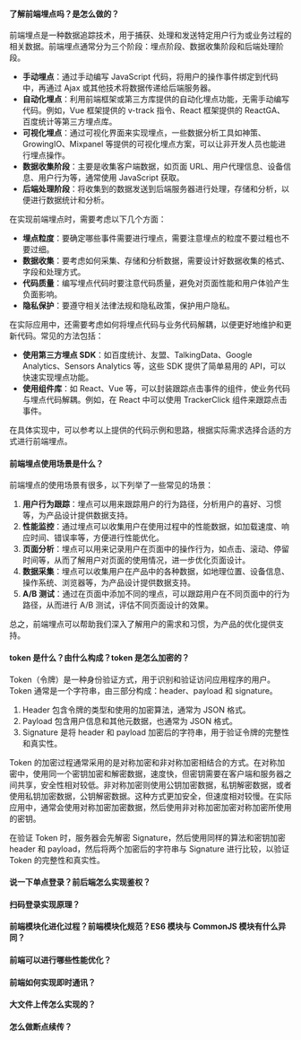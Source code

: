 <!--
 * @Author: Shu Binqi
 * @Date: 2023-03-02 22:24:34
 * @LastEditors: Shu Binqi
 * @LastEditTime: 2023-03-03 21:52:23
 * @Description: 场景化面试题（16题）
 * @Version: 1.0.0
 * @FilePath: \interviewQuestions\软件工程\场景化面试题.md
-->

#### 了解前端埋点吗？是怎么做的？

前端埋点是一种数据追踪技术，用于捕获、处理和发送特定用户行为或业务过程的相关数据。前端埋点通常分为三个阶段：埋点阶段、数据收集阶段和后端处理阶段。

- **手动埋点**：通过手动编写 JavaScript 代码，将用户的操作事件绑定到代码中，再通过 Ajax 或其他技术将数据传递给后端服务器。
- **自动化埋点**：利用前端框架或第三方库提供的自动化埋点功能，无需手动编写代码。例如，Vue 框架提供的 v-track 指令、React 框架提供的 ReactGA、百度统计等第三方埋点库。
- **可视化埋点**：通过可视化界面来实现埋点，一些数据分析工具如神策、GrowingIO、Mixpanel 等提供的可视化埋点方案，可以让非开发人员也能进行埋点操作。
- **数据收集阶段**：主要是收集客户端数据，如页面 URL、用户代理信息、设备信息、用户行为等，通常使用 JavaScript 获取。
- **后端处理阶段**：将收集到的数据发送到后端服务器进行处理，存储和分析，以便进行数据统计和分析。

在实现前端埋点时，需要考虑以下几个方面：

- **埋点粒度**：要确定哪些事件需要进行埋点，需要注意埋点的粒度不要过粗也不要过细。
- **数据收集**：要考虑如何采集、存储和分析数据，需要设计好数据收集的格式、字段和处理方式。
- **代码质量**：编写埋点代码时要注意代码质量，避免对页面性能和用户体验产生负面影响。
- **隐私保护**：要遵守相关法律法规和隐私政策，保护用户隐私。

在实际应用中，还需要考虑如何将埋点代码与业务代码解耦，以便更好地维护和更新代码。常见的方法包括：

- **使用第三方埋点 SDK**：如百度统计、友盟、TalkingData、Google Analytics、Sensors Analytics 等，这些 SDK 提供了简单易用的 API，可以快速实现埋点功能。
- **使用组件库**：如 React、Vue 等，可以封装跟踪点击事件的组件，使业务代码与埋点代码解耦。例如，在 React 中可以使用 TrackerClick 组件来跟踪点击事件。

在具体实现中，可以参考以上提供的代码示例和思路，根据实际需求选择合适的方式进行前端埋点。

#### 前端埋点使用场景是什么？

前端埋点的使用场景有很多，以下列举了一些常见的场景：

1. **用户行为跟踪**：埋点可以用来跟踪用户的行为路径，分析用户的喜好、习惯等，为产品设计提供数据支持。
1. **性能监控**：通过埋点可以收集用户在使用过程中的性能数据，如加载速度、响应时间、错误率等，方便进行性能优化。
1. **页面分析**：埋点可以用来记录用户在页面中的操作行为，如点击、滚动、停留时间等，从而了解用户对页面的使用情况，进一步优化页面设计。
1. **数据采集**：埋点可以收集用户在产品中的各种数据，如地理位置、设备信息、操作系统、浏览器等，为产品设计提供数据支持。
1. **A/B 测试**：通过在页面中添加不同的埋点，可以跟踪用户在不同页面中的行为路径，从而进行 A/B 测试，评估不同页面设计的效果。

总之，前端埋点可以帮助我们深入了解用户的需求和习惯，为产品的优化提供支持。

#### token 是什么？由什么构成？token 是怎么加密的？

Token（令牌）是一种身份验证方式，用于识别和验证访问应用程序的用户。Token 通常是一个字符串，由三部分构成：header、payload 和 signature。

1. Header 包含令牌的类型和使用的加密算法，通常为 JSON 格式。
1. Payload 包含用户信息和其他元数据，也通常为 JSON 格式。
1. Signature 是将 header 和 payload 加密后的字符串，用于验证令牌的完整性和真实性。

Token 的加密过程通常采用的是对称加密和非对称加密相结合的方式。在对称加密中，使用同一个密钥加密和解密数据，速度快，但密钥需要在客户端和服务器之间共享，安全性相对较低。非对称加密则使用公钥加密数据，私钥解密数据，或者使用私钥加密数据，公钥解密数据。这种方式更加安全，但速度相对较慢。在实际应用中，通常会使用对称加密加密数据，然后使用非对称加密加密对称加密所使用的密钥。

在验证 Token 时，服务器会先解密 Signature，然后使用同样的算法和密钥加密 header 和 payload，然后将两个加密后的字符串与 Signature 进行比较，以验证 Token 的完整性和真实性。

#### 说一下单点登录？前后端怎么实现鉴权？

#### 扫码登录实现原理？

#### 前端模块化进化过程？前端模块化规范？ES6 模块与 CommonJS 模块有什么异同？

#### 前端可以进行哪些性能优化？

#### 前端如何实现即时通讯？

#### 大文件上传怎么实现的？

#### 怎么做断点续传？
